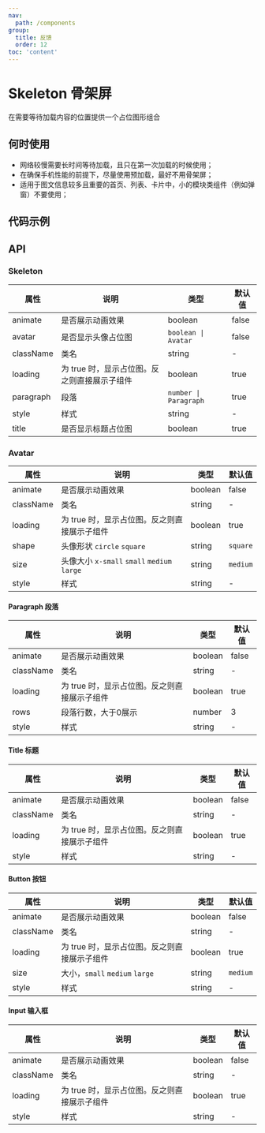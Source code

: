 ```yaml
---
nav:
  path: /components
group:
  title: 反馈
  order: 12
toc: 'content'
---
```


#  Skeleton 骨架屏

<code src="../../docs/components/compatibility.tsx" inline="true"></code>

在需要等待加载内容的位置提供一个占位图形组合
## 何时使用
- 网络较慢需要长时间等待加载，且只在第一次加载的时候使用；
- 在确保手机性能的前提下，尽量使用预加载，最好不用骨架屏；
- 适用于图文信息较多且重要的首页、列表、卡片中，小的模块类组件（例如弹窗）不要使用；

## 代码示例
<code src='pages/Skeleton/index'></code>

## API

### Skeleton
| 属性 | 说明 | 类型 | 默认值 |
| -----|-----|-----|----- |
| animate | 是否展示动画效果 | boolean | false | 
| avatar | 是否显示头像占位图 | `boolean \| Avatar`  | false | 
| className | 类名 | string | - | 
| loading | 为 true 时，显示占位图。反之则直接展示子组件 | boolean  | true | 
| paragraph | 段落 |  `number \| Paragraph` | true | 
| style | 样式 | string | - | 
| title | 是否显示标题占位图 | boolean | true | 

### Avatar

| 属性 | 说明 | 类型 | 默认值 |
| -----|-----|-----|----- |
| animate | 是否展示动画效果 | boolean | false | 
| className | 类名 | string | - | 
| loading | 为 true 时，显示占位图。反之则直接展示子组件 | boolean  | true |
| shape | 头像形状 `circle` `square` | string | `square` | 
| size | 头像大小 `x-small` `small` `medium` `large`  | string | `medium` | 
| style | 样式 | string | - | 

#### Paragraph 段落

| 属性 | 说明 | 类型 | 默认值 |
| -----|-----|-----|----- |
| animate | 是否展示动画效果 | boolean | false | 
| className | 类名 | string | - | 
| loading | 为 true 时，显示占位图。反之则直接展示子组件 | boolean  | true |
| rows | 段落行数，大于0展示 | number | 3 | 
| style | 样式 | string | - | 

#### Title 标题

| 属性 | 说明 | 类型 | 默认值 |
| -----|-----|-----|----- |
| animate | 是否展示动画效果 | boolean | false | 
| className | 类名 | string | - | 
| loading | 为 true 时，显示占位图。反之则直接展示子组件 | boolean  | true |
| style | 样式 | string | - | 

#### Button 按钮

| 属性 | 说明 | 类型 | 默认值 |
| -----|-----|-----|----- |
| animate | 是否展示动画效果 | boolean | false | 
| className | 类名 | string | - | 
| loading | 为 true 时，显示占位图。反之则直接展示子组件 | boolean  | true |
| size | 大小，`small` `medium` `large` | string | `medium` |
| style | 样式 | string | - | 

#### Input 输入框

| 属性 | 说明 | 类型 | 默认值 |
| -----|-----|-----|----- |
| animate | 是否展示动画效果 | boolean | false | 
| className | 类名 | string | - | 
| loading | 为 true 时，显示占位图。反之则直接展示子组件 | boolean  | true |
| style | 样式 | string | - | 
